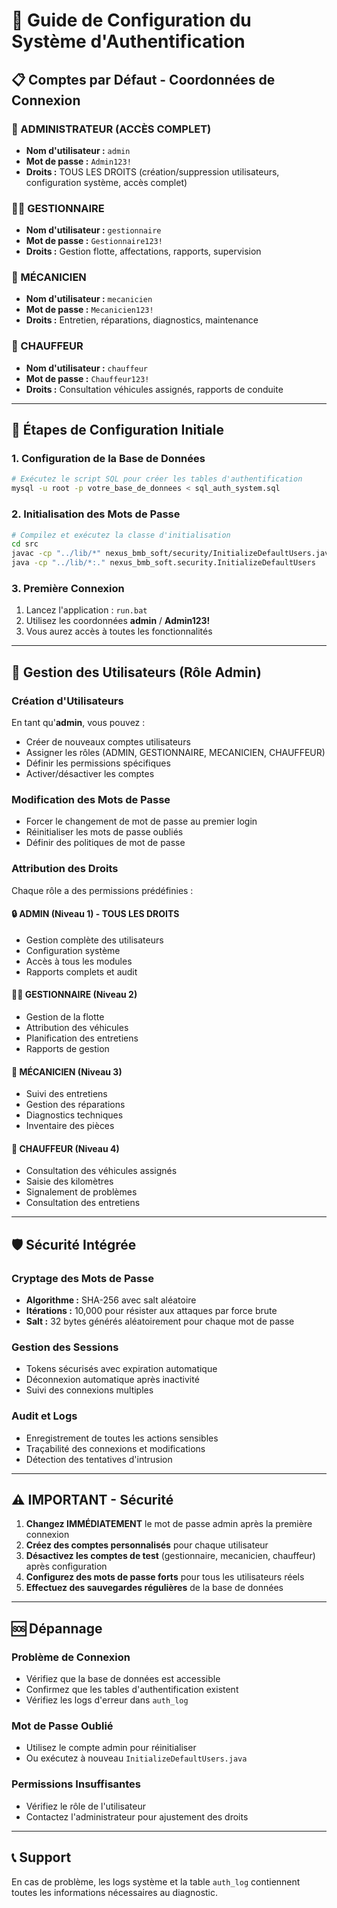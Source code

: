 # 🔐 Guide de Configuration du Système d'Authentification

## 📋 Comptes par Défaut - Coordonnées de Connexion

### 🔑 ADMINISTRATEUR (ACCÈS COMPLET)
- **Nom d'utilisateur :** `admin`
- **Mot de passe :** `Admin123!`
- **Droits :** TOUS LES DROITS (création/suppression utilisateurs, configuration système, accès complet)

### 👨‍💼 GESTIONNAIRE
- **Nom d'utilisateur :** `gestionnaire`
- **Mot de passe :** `Gestionnaire123!`
- **Droits :** Gestion flotte, affectations, rapports, supervision

### 🔧 MÉCANICIEN
- **Nom d'utilisateur :** `mecanicien`
- **Mot de passe :** `Mecanicien123!`
- **Droits :** Entretien, réparations, diagnostics, maintenance

### 🚗 CHAUFFEUR
- **Nom d'utilisateur :** `chauffeur`
- **Mot de passe :** `Chauffeur123!`
- **Droits :** Consultation véhicules assignés, rapports de conduite

---

## 🚀 Étapes de Configuration Initiale

### 1. Configuration de la Base de Données
```bash
# Exécutez le script SQL pour créer les tables d'authentification
mysql -u root -p votre_base_de_donnees < sql_auth_system.sql
```

### 2. Initialisation des Mots de Passe
```bash
# Compilez et exécutez la classe d'initialisation
cd src
javac -cp "../lib/*" nexus_bmb_soft/security/InitializeDefaultUsers.java
java -cp "../lib/*:." nexus_bmb_soft.security.InitializeDefaultUsers
```

### 3. Première Connexion
1. Lancez l'application : `run.bat`
2. Utilisez les coordonnées **admin** / **Admin123!**
3. Vous aurez accès à toutes les fonctionnalités

---

## 👥 Gestion des Utilisateurs (Rôle Admin)

### Création d'Utilisateurs
En tant qu'**admin**, vous pouvez :
- Créer de nouveaux comptes utilisateurs
- Assigner les rôles (ADMIN, GESTIONNAIRE, MECANICIEN, CHAUFFEUR)
- Définir les permissions spécifiques
- Activer/désactiver les comptes

### Modification des Mots de Passe
- Forcer le changement de mot de passe au premier login
- Réinitialiser les mots de passe oubliés
- Définir des politiques de mot de passe

### Attribution des Droits
Chaque rôle a des permissions prédéfinies :

#### 🔒 ADMIN (Niveau 1) - TOUS LES DROITS
- Gestion complète des utilisateurs
- Configuration système
- Accès à tous les modules
- Rapports complets et audit

#### 👨‍💼 GESTIONNAIRE (Niveau 2)
- Gestion de la flotte
- Attribution des véhicules
- Planification des entretiens
- Rapports de gestion

#### 🔧 MÉCANICIEN (Niveau 3)
- Suivi des entretiens
- Gestion des réparations
- Diagnostics techniques
- Inventaire des pièces

#### 🚗 CHAUFFEUR (Niveau 4)
- Consultation des véhicules assignés
- Saisie des kilomètres
- Signalement de problèmes
- Consultation des entretiens

---

## 🛡️ Sécurité Intégrée

### Cryptage des Mots de Passe
- **Algorithme :** SHA-256 avec salt aléatoire
- **Itérations :** 10,000 pour résister aux attaques par force brute
- **Salt :** 32 bytes générés aléatoirement pour chaque mot de passe

### Gestion des Sessions
- Tokens sécurisés avec expiration automatique
- Déconnexion automatique après inactivité
- Suivi des connexions multiples

### Audit et Logs
- Enregistrement de toutes les actions sensibles
- Traçabilité des connexions et modifications
- Détection des tentatives d'intrusion

---

## ⚠️ IMPORTANT - Sécurité

1. **Changez IMMÉDIATEMENT** le mot de passe admin après la première connexion
2. **Créez des comptes personnalisés** pour chaque utilisateur
3. **Désactivez les comptes de test** (gestionnaire, mecanicien, chauffeur) après configuration
4. **Configurez des mots de passe forts** pour tous les utilisateurs réels
5. **Effectuez des sauvegardes régulières** de la base de données

---

## 🆘 Dépannage

### Problème de Connexion
- Vérifiez que la base de données est accessible
- Confirmez que les tables d'authentification existent
- Vérifiez les logs d'erreur dans `auth_log`

### Mot de Passe Oublié
- Utilisez le compte admin pour réinitialiser
- Ou exécutez à nouveau `InitializeDefaultUsers.java`

### Permissions Insuffisantes
- Vérifiez le rôle de l'utilisateur
- Contactez l'administrateur pour ajustement des droits

---

## 📞 Support
En cas de problème, les logs système et la table `auth_log` contiennent toutes les informations nécessaires au diagnostic.